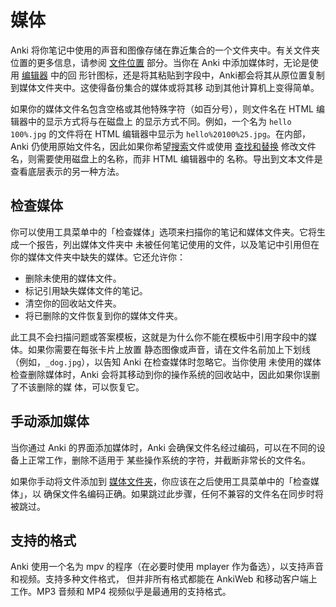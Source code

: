 # 媒体

Anki 将你笔记中使用的声音和图像存储在靠近集合的一个文件夹中。有关文件夹位置的更多信息，请参阅
[文件位置](files.md#文件位置) 部分。当你在 Anki 中添加媒体时，无论是使用 [编辑器](editing.md) 中的回
形针图标，还是将其粘贴到字段中，Anki都会将其从原位置复制到媒体文件夹中。这使得备份集合的媒体或将其移
动到其他计算机上变得简单。

如果你的媒体文件名包含空格或其他特殊字符（如百分号），则文件名在 HTML 编辑器中的显示方式将与在磁盘上
的显示方式不同。例如，一个名为 `hello 100%.jpg` 的文件将在 HTML 编辑器中显示为
`hello%20100%25.jpg`。在内部，Anki 仍使用原始文件名，因此如果你希望[搜索](searching.md)文件或使用
[查找和替换](browsing.md#find-and-replace) 修改文件名，则需要使用磁盘上的名称，而非 HTML 编辑器中的
名称。导出到文本文件是查看底层表示的另一种方法。

## 检查媒体

你可以使用工具菜单中的「检查媒体」选项来扫描你的笔记和媒体文件夹。它将生成一个报告，列出媒体文件夹中
未被任何笔记使用的文件，以及笔记中引用但在你的媒体文件夹中缺失的媒体。它还允许你：

- 删除未使用的媒体文件。
- 标记引用缺失媒体文件的笔记。
- 清空你的回收站文件夹。
- 将已删除的文件恢复到你的媒体文件夹。

此工具不会扫描问题或答案模板，这就是为什么你不能在模板中引用字段中的媒体。如果你需要在每张卡片上放置
静态图像或声音，请在文件名前加上下划线（例如，`_dog.jpg`），以告知 Anki 在检查媒体时忽略它。当你使用
未使用的媒体检查删除媒体时，Anki 会将其移动到你的操作系统的回收站中，因此如果你误删了不该删除的媒
体，可以恢复它。

## 手动添加媒体

当你通过 Anki 的界面添加媒体时，Anki 会确保文件名经过编码，可以在不同的设备上正常工作，删除不适用于
某些操作系统的字符，并截断非常长的文件名。

如果你手动将文件添加到 [媒体文件夹](files.md#文件位置)，你应该在之后使用工具菜单中的「检查媒体」，以
确保文件名编码正确。如果跳过此步骤，任何不兼容的文件名在同步时将被跳过。

## 支持的格式

Anki 使用一个名为 mpv 的程序（在必要时使用 mplayer 作为备选），以支持声音和视频。支持多种文件格式，
但并非所有格式都能在 AnkiWeb 和移动客户端上工作。MP3 音频和 MP4 视频似乎是最通用的支持格式。

